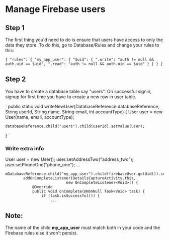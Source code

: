 # Manage Firebase users

## Step 1
The first thing you'd need to do is ensure that users have access to only the data they store. 
To do this, go to Database/Rules and change your rules to this:

`
{
"rules": {
  "my_app_user": {
    "$uid": {
      ".write": "auth != null && auth.uid == $uid",
      ".read": "auth != null && auth.uid == $uid"
     }
   }
 }
}
`

## Step 2
You have to create a database table say "users".
On successful signin, signup for first time you have to create a new row in user table.

`
public static void writeNewUser(DatabaseReference databaseReference, String userId, String name, String email, int accountType) 
{
    User user = new User(name, email, accountType);

    databaseReference.child("users").child(userId).setValue(user);
}
`
### Write extra info
User user = new User();
    user.setAddressTwo("address_two");
    user.setPhoneOne("phone_one");
    ...

    mDatabaseReference.child("my_app_user").child(firebaseUser.getUid()).setValue(user).
            addOnCompleteListener(DetailsCaptureActivity.this,
                               new OnCompleteListener<Void>() {
                @Override
                public void onComplete(@NonNull Task<Void> task) {
                    if (task.isSuccessful()) {
                        ...
## Note:
The name of the child **my_app_user** must match both in your code and the Firebase rules else it won't persist.